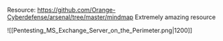 Resource: https://github.com/Orange-Cyberdefense/arsenal/tree/master/mindmap
Extremely amazing resource

![[Pentesting_MS_Exchange_Server_on_the_Perimeter.png|1200]]